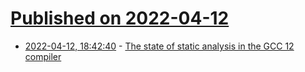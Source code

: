 # [Published on 2022-04-12](index.md)

* [2022-04-12, 18:42:40](https://news.ycombinator.com/item?id=31006720) - [The state of static analysis in the GCC 12 compiler](https://developers.redhat.com/articles/2022/04/12/state-static-analysis-gcc-12-compiler)
